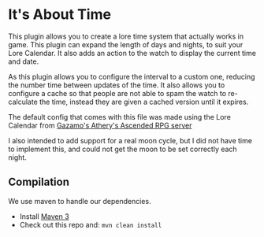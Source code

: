 It's About Time
===============

This plugin allows you to create a lore time system that actually works in game. This plugin can expand the length of days and nights, to suit your Lore Calendar.
It also adds an action to the watch to display the current time and date.

As this plugin allows you to configure the interval to a custom one, reducing the number time between updates of the time.
It also allows you to configure a cache so that people are not able to spam the watch to re-calculate the time, instead they are given a cached version until it expires.

The default config that comes with this file was made using the Lore Calendar from [Gazamo's Athery's Ascended RPG server](http://atherys.com)

I also intended to add support for a real moon cycle, but I did not have time to implement this, and could not get the moon to be set correctly each night.

Compilation
-----------

We use maven to handle our dependencies.

* Install [Maven 3](http://maven.apache.org/download.html)
* Check out this repo and: `mvn clean install`